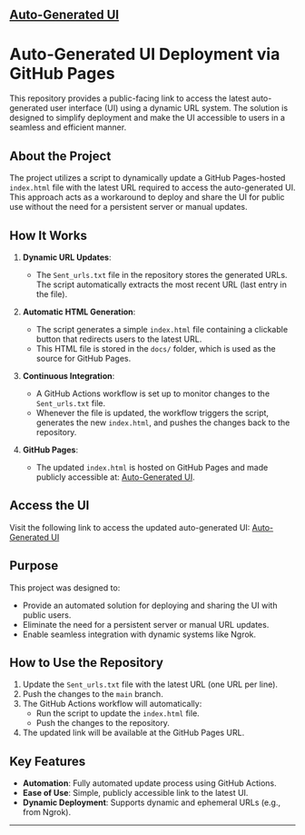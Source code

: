 [Auto-Generated UI](https://unaveragetech.github.io/Ngrok_url_display/)
---

# Auto-Generated UI Deployment via GitHub Pages

This repository provides a public-facing link to access the latest auto-generated user interface (UI) using a dynamic URL system. The solution is designed to simplify deployment and make the UI accessible to users in a seamless and efficient manner.

## About the Project

The project utilizes a script to dynamically update a GitHub Pages-hosted `index.html` file with the latest URL required to access the auto-generated UI. This approach acts as a workaround to deploy and share the UI for public use without the need for a persistent server or manual updates.

## How It Works

1. **Dynamic URL Updates**:
   - The `Sent_urls.txt` file in the repository stores the generated URLs. The script automatically extracts the most recent URL (last entry in the file).

2. **Automatic HTML Generation**:
   - The script generates a simple `index.html` file containing a clickable button that redirects users to the latest URL.
   - This HTML file is stored in the `docs/` folder, which is used as the source for GitHub Pages.

3. **Continuous Integration**:
   - A GitHub Actions workflow is set up to monitor changes to the `Sent_urls.txt` file.
   - Whenever the file is updated, the workflow triggers the script, generates the new `index.html`, and pushes the changes back to the repository.

4. **GitHub Pages**:
   - The updated `index.html` is hosted on GitHub Pages and made publicly accessible at:
     [Auto-Generated UI](https://unaveragetech.github.io/Ngrok_url_display/).

## Access the UI

Visit the following link to access the updated auto-generated UI:
[Auto-Generated UI](https://unaveragetech.github.io/Ngrok_url_display/)

## Purpose

This project was designed to:
- Provide an automated solution for deploying and sharing the UI with public users.
- Eliminate the need for a persistent server or manual URL updates.
- Enable seamless integration with dynamic systems like Ngrok.

## How to Use the Repository

1. Update the `Sent_urls.txt` file with the latest URL (one URL per line).
2. Push the changes to the `main` branch.
3. The GitHub Actions workflow will automatically:
   - Run the script to update the `index.html` file.
   - Push the changes to the repository.
4. The updated link will be available at the GitHub Pages URL.

## Key Features

- **Automation**: Fully automated update process using GitHub Actions.
- **Ease of Use**: Simple, publicly accessible link to the latest UI.
- **Dynamic Deployment**: Supports dynamic and ephemeral URLs (e.g., from Ngrok).

---
